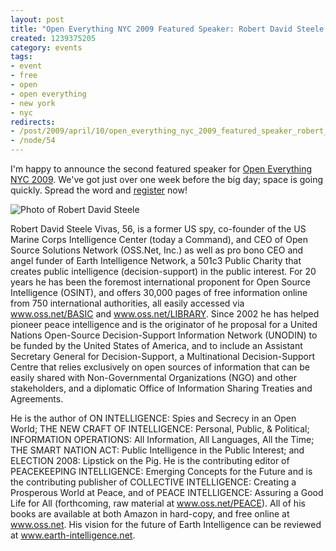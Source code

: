 ```yaml
--- 
layout: post
title: "Open Everything NYC 2009 Featured Speaker: Robert David Steele - OSS.net"
created: 1239375205
category: events
tags:
- event
- free
- open
- open everything
- new york
- nyc
redirects:
- /post/2009/april/10/open_everything_nyc_2009_featured_speaker_robert_david_steele_ossnet
- /node/54
---
```

I'm happy to announce the second featured speaker for <a href="http://nyc.openeverything.us">Open Everything NYC 2009</a>. We've got just over one week before the big day; space is going quickly. Spread the word and <a href="http://spreadsheets.google.com/viewform?hl=en&formkey=cEYzbkdPeEMzOEFISkw0U0VySGtRV0E6MA">register</a> now!

<img src="http://farm4.static.flickr.com/3328/3429251248_cea74c1c3d_m.jpg" alt="Photo of Robert David Steele" />

Robert David Steele Vivas, 56, is a former US spy, co-founder of the US Marine Corps Intelligence Center (today a Command), and CEO of Open Source Solutions Network (OSS.Net, Inc.) as well as pro bono CEO and angel funder of Earth Intelligence Network, a 501c3 Public Charity that creates public intelligence (decision-support) in the public interest.  For 20 years he has been the foremost international proponent for Open Source Intelligence (OSINT), and offers 30,000 pages of free information online from 750 international authorities, all easily accessed via <a href="http://www.oss.net/BASIC">www.oss.net/BASIC</a> and <a href="http://www.oss.net/LIBRARY">www.oss.net/LIBRARY</a>.  Since 2002 he has helped pioneer peace intelligence and is the originator of he proposal for a United Nations Open-Source Decision-Support Information Network (UNODIN) to be funded by the United States of America, and to include an Assistant Secretary General for Decision-Support, a Multinational Decision-Support Centre that relies exclusively on open sources of information that can be easily shared with Non-Governmental Organizations (NGO) and other stakeholders, and a diplomatic Office of Information Sharing Treaties and Agreements.

He is the author of ON INTELLIGENCE: Spies and Secrecy in an Open World;  THE NEW CRAFT OF INTELLIGENCE: Personal, Public, &amp; Political; INFORMATION OPERATIONS: All Information, All Languages, All the Time; THE SMART NATION ACT: Public Intelligence in the Public Interest; and ELECTION 2008: Lipstick on the Pig.  He is the contributing editor of PEACEKEEPING INTELLIGENCE: Emerging Concepts for the Future and is the contributing publisher of COLLECTIVE INTELLIGENCE: Creating a Prosperous World at Peace, and of PEACE INTELLIGENCE: Assuring a Good Life for All (forthcoming, raw material at <a href="http://www.oss.net/PEACE">www.oss.net/PEACE</a>).  All of his books are available at both Amazon in hard-copy, and free online at <a href="http://www.oss.net">www.oss.net</a>.  His vision for the future of Earth Intelligence can be reviewed at <a href="http://www.earth-intelligence.net">www.earth-intelligence.net</a>.
